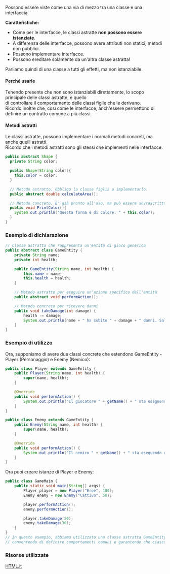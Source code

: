 Possono essere viste come una via di mezzo tra una classe e una interfaccia.

**Caratteristiche:**
- Come per le interfacce, le classi astratte **non possono essere istanziate**.
- A differenza delle interfacce, possono avere attributi non statici, metodi non pubblici. 
- Possono implementare interfacce.
- Possono ereditare solamente da un'altra classe astratta!

Parliamo quindi di una classe a tutti gli effetti, ma non istanziabile.

#### Perché usarle
Tenendo presente che non sono istanziabili direttamente, lo scopo principale delle classi astratte, è quello\
di controllare il comportamento delle classi figlie che le derivano.\
Ricordo inoltre che, così come le interfacce, anch'essere permettono di definire un contratto comune a più classi.

#### Metodi astratti
Le classi astratte, possono implementare i normali metodi concreti, ma anche quelli astratti.\
Ricordo che i metodi astratti sono gli stessi che implementi nelle interfacce.

```Java
public abstract Shape {
  private String color;

  public Shape(String color){
    this.color = color;
  }

  // Metodo astratto. Obbligo la classe figlia a implementarlo.
  public abstract double calculateArea();

  // Metodo concreto. E' già pronto all'uso, ma può essere sovrascritto.
  public void PrintColor(){
    System.out.println("Questa forma è di colore: " + this.color);
  }
}
```

### Esempio di dichiarazione
```Java
// Classe astratta che rappresenta un'entità di gioco generica
public abstract class GameEntity {
    private String name;
    private int health;

    public GameEntity(String name, int health) {
        this.name = name;
        this.health = health;
    }

    // Metodo astratto per eseguire un'azione specifica dell'entità
    public abstract void performAction();

    // Metodo concreto per ricevere danni
    public void takeDamage(int damage) {
        health -= damage;
        System.out.println(name + " ha subito " + damage + " danni. Salute rimanente: " + health);
    }
}
```

### Esempio di utilizzo
Ora, supponiamo di avere due classi concrete che estendono GameEntity - Player (Personaggio) e Enemy (Nemico):

```Java
public class Player extends GameEntity {
    public Player(String name, int health) {
        super(name, health);
    }

    @Override
    public void performAction() {
        System.out.println("Il giocatore " + getName() + " sta eseguendo un'azione.");
    }
}

public class Enemy extends GameEntity {
    public Enemy(String name, int health) {
        super(name, health);
    }

    @Override
    public void performAction() {
        System.out.println("Il nemico " + getName() + " sta eseguendo un'azione.");
    }
}
```
Ora puoi creare istanze di Player e Enemy:
```Java
public class GameMain {
    public static void main(String[] args) {
        Player player = new Player("Eroe", 100);
        Enemy enemy = new Enemy("Cattivo", 50);

        player.performAction();
        enemy.performAction();

        player.takeDamage(20);
        enemy.takeDamage(30);
    }
}
// In questo esempio, abbiamo utilizzato una classe astratta GameEntity come base per le classi concrete Player e Enemy, 
// consentendo di definire comportamenti comuni e garantendo che ciascuna classe concreta implementi il proprio performAction().
```

### Risorse utilizzate
[HTML.it](https://www.html.it/pag/51820/classi-astratte-in-java/)
